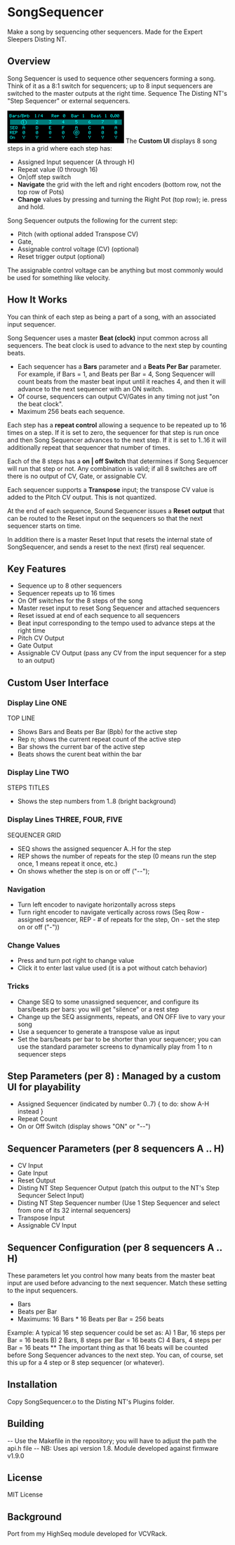 # SongSequencer

Make a song by sequencing other sequencers.  Made for the Expert Sleepers Disting NT.

## Overview

Song Sequencer is used to sequence other sequencers forming a song.  Think of it as a 8:1 switch for sequencers; up to 8 input sequencers are switched to the master outputs at the right time.  Sequence The Disting NT's "Step Sequencer" or external sequencers.

![alt text](images/SongSequencer.png "Song Sequencer Custom UI")
The **Custom UI** displays 8 song steps in a grid where each step has:

- Assigned Input sequencer (A through H)
- Repeat value (0 through 16)
- On|off step switch
- **Navigate** the grid with the left and right encoders (bottom row, not the top row of Pots)
- **Change** values by pressing and turning the Right Pot (top row); ie. press and hold.

Song Sequencer outputs the following for the current step:

- Pitch (with optional added Transpose CV)
- Gate, 
- Assignable control voltage (CV) (optional) 
- Reset trigger output (optional)

The assignable control voltage can be anything but most commonly would be used for something like velocity. 

## How It Works

You can think of each step as being a part of a song, with an associated input sequencer.

Song Sequencer uses a master **Beat (clock)** input common across all sequencers.  The beat clock is used to advance to the next step by counting beats.

- Each sequencer has a **Bars** parameter and a **Beats Per Bar** parameter.   For example, if Bars = 1, and Beats per Bar = 4, Song Sequencer will count beats from the master beat input until it reaches 4, and then it will advance to the next sequencer with an ON switch. 
- Of course, sequencers can output CV/Gates in any timing not just "on the beat clock". 
- Maximum 256 beats each sequence.

Each step has a **repeat control** allowing a sequence to be repeated up to 16 times on a step.  If it is set to zero, the sequencer for that step is run once and then Song Sequencer advances to the next step.  If it is set to 1..16 it will additionally repeat that sequencer that number of times.

Each of the 8 steps has a **on | off Switch** that determines if Song Sequencer will run that step or not.  Any combination is valid; if all 8 switches are off there is no output of CV, Gate, or assignable CV. 

Each sequencer supports a **Transpose** input; the transpose CV value is added to the Pitch CV output. This is not quantized.

At the end of each sequence, Sound Sequencer issues a **Reset output** that can be routed to the Reset input on the sequencers so that the next sequencer starts on time.

In addition there is a master Reset Input that resets the internal state of SongSequencer, and sends a reset to the next (first) real sequencer.

## Key Features

- Sequence up to 8 other sequencers
- Sequencer repeats up to 16 times
- On Off switches for the 8 steps of the song
- Master reset input to reset Song Sequencer and attached sequencers
- Reset issued at end of each sequence to all sequencers
- Beat input corresponding to the tempo used to advance steps at the right time
- Pitch CV Output
- Gate Output
- Assignable CV Output (pass any CV from the input sequencer for a step to an output)

## Custom User Interface

### Display Line ONE
TOP LINE
- Shows Bars and Beats per Bar (Bpb) for the active step
- Rep n; shows the current repeat count of the active step
- Bar shows the current bar of the active step
- Beats shows the curent beat within the bar

### Display Line TWO
STEPS TITLES
- Shows the step numbers from 1..8 (bright background)

### Display Lines THREE, FOUR, FIVE
SEQUENCER GRID
- SEQ shows the assigned sequencer A..H for the step
- REP shows the number of repeats for the step (0 means run the step once, 1 means repeat it once, etc.)
- On shows whether the step is on or off ("--"); 

### Navigation
- Turn left encoder to navigate horizontally across steps
- Turn right encoder to navigate vertically across rows (Seq Row - assigned sequencer, REP - # of repeats for the step, On - set the step on or off ("-"))

### Change Values
- Press and turn pot right to change value
- Click it to enter last value used (it is a pot without catch behavior)

### Tricks
- Change SEQ to some unassigned sequencer, and configure its bars/beats per bars: you will get "silence" or a rest step
- Change up the SEQ assignments, repeats, and ON OFF live to vary your song
- Use a sequencer to generate a transpose value as input
- Set the bars/beats per bar to be shorter than your sequencer; you can use the standard parameter screens to dynamically play from 1 to n sequencer steps

## Step Parameters (per 8) : Managed by a custom UI for playability

- Assigned Sequencer (indicated by number 0..7) { to do: show A-H instead }
- Repeat Count
- On or Off Switch (display shows "ON" or "--")

## Sequencer Parameters (per 8 sequencers A .. H)

- CV Input
- Gate Input
- Reset Output
- Disting NT Step Sequencer Output (patch this output to the NT's Step Sequncer Select Input)
- Disting NT Step Sequencer number (Use 1 Step Sequencer and select from one of its 32 internal sequencers)
- Transpose Input
- Assignable CV Input

## Sequencer Configuration (per 8 sequencers A .. H)

These parameters let you control how many beats from the master beat input are used before advancing to the next sequencer. Match these setting to the input sequencers. 
- Bars
- Beats per Bar
- Maximums: 16 Bars * 16 Beats per Bar = 256 beats

Example: A typical 16 step sequencer could be set as:
A) 1 Bar, 16 steps per Bar = 16 beats
B) 2 Bars, 8 steps per Bar = 16 beats
C) 4 Bars, 4 steps per Bar = 16 beats
** The important thing as that 16 beats will be counted before Song Sequencer advances to the next step. 
You can, of course, set this up for a 4 step or 8 step sequencer (or whatever).

## Installation

Copy SongSequencer.o to the Disting NT's Plugins folder.

## Building

-- Use the Makefile in the repository; you will have to adjust the path the api.h file
-- NB: Uses api version 1.8.  Module developed against firmware v1.9.0

## License

MIT License

## Background

Port from my HighSeq module developed for VCVRack.








